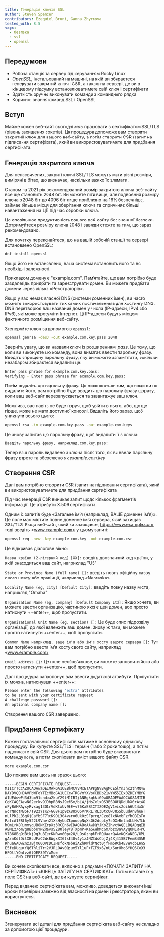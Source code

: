 ```yaml
---
title: Генерація ключів SSL
author: Steven Spencer
contributors: Ezequiel Bruni, Ganna Zhyrnova
tested_with: 8.5
tags:
  - безпека
  - ssl
  - openssl
---
```

  
## Передумови

* Робоча станція та сервер під керуванням Rocky Linux
* _OpenSSL_, інстальований на машині, на якій ви збираєтеся генерувати закритий ключ і CSR, а також на сервері, де ви в кінцевому підсумку встановлюватимете свій ключ і сертифікати
* Здатність зручно виконувати команди з командного рядка
* Корисно: знання команд SSL і OpenSSL

## Вступ

Майже кожен веб-сайт сьогодні _має_ працювати з сертифікатом SSL/TLS (рівень захищених сокетів). Ця процедура допоможе вам створити закритий ключ для вашого веб-сайту, а потім створити CSR (запит на підписання сертифіката), який ви використовуватимете для придбання сертифіката.

## Генерація закритого ключа

Для непосвячених, закриті ключі SSL/TLS можуть мати різні розміри, виміряні в бітах, що визначає, наскільки важко їх зламати.

Станом на 2021 рік рекомендований розмір закритого ключа веб-сайту все ще становить 2048 біт. Ви можете піти вище, але подвоєння розміру ключа з 2048 біт до 4096 біт лише приблизно на 16% безпечніше, займає більше місця для зберігання ключа та спричиняє більші навантаження на ЦП під час обробки ключа.

Це сповільнює продуктивність вашого веб-сайту без значної безпеки. Дотримуйтеся розміру ключа 2048 і завжди стежте за тим, що зараз рекомендовано.

Для початку переконайтеся, що на вашій робочій станції та сервері встановлено OpenSSL:

```bash
dnf install openssl
```

Якщо його не встановлено, ваша система встановить його та всі необхідні залежності.

Прикладом домену є "example.com". Пам’ятайте, що вам потрібно буде заздалегідь придбати та зареєструвати домен. Ви можете придбати домени через кілька «Реєстраторів».

Якщо у вас немає власної DNS (системи доменних імен), ви часто можете використовувати тих самих постачальників для хостингу DNS. DNS перетворює ваш названий домен у числа (IP-адреси, IPv4 або IPv6), які може зрозуміти Інтернет. Ці IP-адреси будуть місцем фактичного розміщення веб-сайту.

Згенеруйте ключ за допомогою `openssl`:

```bash
openssl genrsa -des3 -out example.com.key.pass 2048
```

Зверніть увагу, що ви назвали ключ із розширенням *.pass*. Це тому, що коли ви виконуєте цю команду, вона вимагає ввести парольну фразу. Введіть спрощену парольну фразу, яку ви можете запам’ятати, оскільки незабаром збираєтеся видалити це:

```bash
Enter pass phrase for example.com.key.pass:
Verifying - Enter pass phrase for example.com.key.pass:
```

Потім видаліть цю парольну фразу. Це пояснюється тим, що якщо ви не видалите його, вам потрібно буде вводити цю парольну фразу щоразу, коли ваш веб-сайт перезапускається та завантажує ваш ключ.

Можливо, вас навіть не буде поруч, щоб увійти в нього, або, що ще гірше, може не мати доступної консолі. Видаліть його зараз, щоб уникнути всього цього:

```bash
openssl rsa -in example.com.key.pass -out example.com.keys
```

Це знову запитає цю парольну фразу, щоб видалити її з ключа:

`Введіть парольну фразу, наприклад.com.key.pass:`

Тепер ваш пароль видалено з ключа після того, як ви ввели парольну фразу втретє та збережено як _example.com.key_

## Створення CSR

Далі вам потрібно створити CSR (запит на підписання сертифіката), який ви використовуватимете для придбання сертифіката.

Під час генерації CSR виникає запит щодо кількох фрагментів інформації. Це атрибути X.509 сертифіката.

Одним із запитів буде «Загальне ім’я (наприклад, ВАШЕ доменне ім’я)». Це поле має містити повне доменне ім’я сервера, який захищає SSL/TLS. Якщо веб-сайт, який ви захищаєте, <https://www.example.com>, тоді введіть <www.example.com> у цьому запиті:

```bash
openssl req -new -key example.com.key -out example.com.csr
```

Це відкриває діалогове вікно:

`Назва країни (2-літерний код) [XX]:` введіть двозначний код країни, у якій знаходиться ваш сайт, наприклад "US"

`State or Province Name (full name) []:` введіть повну офіційну назву свого штату або провінції, наприклад «Nebraska»

`Locality Name (eg, city) [Default City]:` введіть повну назву міста, наприклад "Omaha"

`Organization Name (eg, company) [Default Company Ltd]:` Якщо хочете, ви можете ввести організацію, частиною якої є цей домен, або просто натиснути ++enter++, щоб пропустити.

`Organizational Unit Name (eg, section) []:` Це буде опис підрозділу організації, до якої належить ваш домен. Знову ж таки, ви можете просто натиснути ++enter++, щоб пропустити.

`Common Name наприклад, ваше ім'я або ім'я хосту вашого сервера []:` Тут вам потрібно ввести ім’я хосту свого сайту, наприклад «www.example.com»

`Email Address []:` Це поле необов’язкове, ви можете заповнити його або просто натиснути ++enter++, щоб пропустити.

Далі процедура запропонує вам ввести додаткові атрибути. Пропустити їх можна, натиснувши ++enter++:

```bash
Please enter the following 'extra' attributes
to be sent with your certificate request
A challenge password []:
An optional company name []:
```

Створення вашого CSR завершено.

## Придбання Сертифікату

Кожен постачальник сертифікатів матиме в основному однакову процедуру. Ви купуєте SSL/TLS і термін (1 або 2 роки тощо), а потім надсилаєте свій CSR. Для цього вам потрібно буде використати команду `more`, а потім скопіювати вміст вашого файлу CSR.

`more example.com.csr`

Що покаже вам щось на зразок цього:

```bash
-----BEGIN CERTIFICATE REQUEST-----
MIICrTCCAZUCAQAwaDELMAkGA1UEBhMCVVMxETAPBgNVBAgMCE5lYnJhc2thMQ4w
DAYDVQQHDAVPbWFoYTEcMBoGA1UECgwTRGVmYXVsdCBDb21wYW55IEx0ZDEYMBYG
A1UEAwwPd3d3Lm91cndpa2kuY29tMIIBIjANBgkqhkiG9w0BAQEFAAOCAQ8AMIIB
CgKCAQEAzwN02erkv9JDhpR8NsJ9eNSm/bLW/jNsZxlxOS3BSOOfQDdUkX0rAt4G
nFyBAHRAyxyRvxag13O1rVdKtxUv96E+v76KaEBtXTIZOEZgV1visZoih6U44xGr
wcrNnotMB5F/T92zYsK2+GG8F1p9zA8UxO5VrKRL7RL3DtcUwJ8GSbuudAnBhueT
nLlPk2LB6g6jCaYbSF7RcK9OL304varo6Uk0zSFprrg/Cze8lxNAxbFzfhOBIsTo
PafcA1E8f6y522L9Vaen21XsHyUuZBpooopNqXsG62dcpLy7sOXeBnta4LbHsTLb
hOmLrK8RummygUB8NKErpXz3RCEn6wIDAQABoAAwDQYJKoZIhvcNAQELBQADggEB
ABMLz/omVg8BbbKYNZRevsSZ80leyV8TXpmP+KaSAWhMcGm/bzx8aVAyqOMLR+rC
V7B68BqOdBtkj9g3u8IerKNRwv00pu2O/LOsOznphFrRQUaarQwAvKQKaNEG/UPL
gArmKdlDilXBcUFaC2WxBWgxXI6tsE40v4y1zJNZSWsCbjZj4Xj41SB7FemB4SAR
RhuaGAOwZnzJBjX60OVzDCZHsfokNobHiAZhRWldVNct0jfFmoRXb4EvWVcbLHnS
E5feDUgu+YQ6ThliTrj2VJRLOAv0Qsum5Yl1uF+FZF9x6/nU/SurUhoSYHQ6Co93
HFOltYOnfvz6tOEP39T/wMo=
-----END CERTIFICATE REQUEST-----
```

Ви хочете скопіювати все, включно з рядками «ПОЧАТИ ЗАПИТУ НА СЕРТИФІКАТ» і «КІНЕЦЬ ЗАПИТУ НА СЕРТИФІКАТ». Потім вставте їх у поле CSR на веб-сайті, де ви купуєте сертифікат.

Перед видачею сертифіката вам, можливо, доведеться виконати інші кроки перевірки залежно від власності на домен і реєстратора, яким ви користуєтеся.

## Висновок

Згенерувати всі деталі для придбання сертифіката веб-сайту не складно за допомогою цієї процедури.
